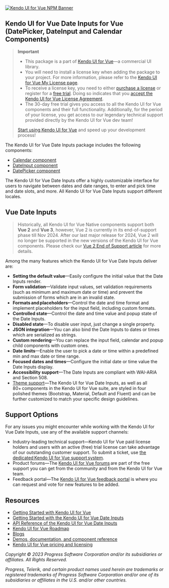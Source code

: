 <a href="https://www.telerik.com/kendo-vue-ui/?utm_medium=referral&utm_source=npm&utm_campaign=kendo-ui-vue-trial-npm-dateinputs&utm_content=banner" target="_blank">
<img src="https://www.telerik.com/kendo-vue-ui/npm-banner.svg" alt="Kendo UI for Vue NPM Banner">
</a>


## Kendo UI for Vue Date Inputs for Vue (DatePicker, DateInput and Calendar Components)

> **Important**
> * This package is а part of [Kendo UI for Vue](https://www.telerik.com/kendo-vue-ui/?utm_medium=referral&utm_source=npm&utm_campaign=kendo-ui-vue-trial-npm-dateinputs)&mdash;a commercial UI library.
> * You will need to install a license key when adding the package to your project. For more information, please refer to the [Kendo UI for Vue My License page](https://www.telerik.com/kendo-vue-ui/my-license/?utm_medium=referral&utm_source=npm&utm_campaign=kendo-ui-vue-trial-npm-dateinputs).
> * To receive a license key, you need to either [purchase a license](https://www.telerik.com/purchase/kendo-ui?utm_medium=referral&utm_source=npm&utm_campaign=kendo-ui-vue-trial-npm-dateinputs) or register for a [free trial](https://www.telerik.com/download-login-v2-kendo-vue-ui?utm_medium=referral&utm_source=npm&utm_campaign=kendo-ui-vue-trial-npm-dateinputs). Doing so indicates that you [accept the Kendo UI for Vue License Agreement](https://www.telerik.com/purchase/license-agreement/kendo-ui?utm_medium=referral&utm_source=npm&utm_campaign=kendo-ui-vue-trial-npm-dateinputs).
> * The 30-day free trial gives you access to all the Kendo UI for Vue components and their full functionality. Additionally, for the period of your license, you get access to our legendary technical support provided directly by the Kendo UI for Vue dev team!
>
> [Start using Kendo UI for Vue](https://www.telerik.com/download-login-v2-kendo-vue-ui?utm_medium=referral&utm_source=npm&utm_campaign=kendo-ui-vue-trial-npm-dateinputs) and speed up your development process!	

The Kendo UI for Vue Date Inputs package includes the following components:	
* [Calendar component](https://www.telerik.com/kendo-vue-ui/components/dateinputs/calendar/?utm_medium=referral&utm_source=npm&utm_campaign=kendo-ui-vue-trial-npm-dateinputs)	
* [DateInput component](https://www.telerik.com/kendo-vue-ui/components/dateinputs/dateinput/?utm_medium=referral&utm_source=npm&utm_campaign=kendo-ui-vue-trial-npm-dateinputs)	
* [DatePicker component](https://www.telerik.com/kendo-vue-ui/components/dateinputs/datepicker/?utm_medium=referral&utm_source=npm&utm_campaign=kendo-ui-vue-trial-npm-dateinputs)	

The Kendo UI for Vue Date Inputs offer a highly customizable interface for users to navigate between dates and date ranges, to enter and pick time and date slots, and more. All Kendo UI for Vue Date Inputs support different locales.	

## Vue Date Inputs	

> Historically, all Kendo UI for Vue Native components support both **Vue 2** and **Vue 3**, however, Vue 2 is currently in its end-of-support phase till Nov 2024. After our last major release for 2024, Vue 2 will no longer be supported in the new versions of the Kendo UI for Vue components. Please check our [Vue 2 End of Support article](https://www.telerik.com/kendo-vue-ui/components/vue2-deprecation/) for more details.

Among the many features which the Kendo UI for Vue Date Inputs deliver are:	

* **Setting the default value**&mdash;Easily configure the initial value that the Date Inputs render.	
* **Form validation**&mdash;Validate input values, set validation requirements (such as minimum and maximum date or time) and prevent the submission of forms which are in an invalid state.	
* **Formats and placeholders**&mdash;Control the date and time format and implement placeholders for the input field, including custom formats.	
* **Controlled state**&mdash;Control the date and time value and popup state of the Date Inputs.	
* **Disabled state**&mdash;To disable user input, just change a single property.	
* **JSON integration**&mdash;You can also bind the Date Inputs to dates or times which are serialized as strings.	
* **Custom rendering**&mdash;You can replace the input field, calendar and popup child components with custom ones.	
* **Date limits**&mdash;Enable the user to pick a date or time within a predefined min and max date or time range.	
* **Focused dates and times**&mdash;Configure the initial date or time value the Date Inputs display.	
* **Accessibility support**&mdash;The Date Inputs are compliant with WAI-ARIA and Section 508.	
* [Theme support](https://www.telerik.com/kendo-vue-ui/components/styling/?utm_medium=referral&utm_source=npm&utm_campaign=kendo-ui-vue-trial-npm-dateinputs)&mdash;The Kendo UI for Vue Date Inputs, as well as all 80+ components in the Kendo UI for Vue suite, are styled in four polished themes (Bootstrap, Material, Default and Fluent) and can be further customized to match your specific design guidelines.	

## Support Options	

For any issues you might encounter while working with the Kendo UI for Vue Date Inputs, use any of the available support channels:	

* Industry-leading technical support&mdash;Kendo UI for Vue paid license holders and users with an active (free) trial license can take advantage of our outstanding customer support. To submit a ticket, use [the dedicated Kendo UI for Vue support system](https://www.telerik.com/account/support-tickets?utm_medium=referral&utm_source=npm&utm_campaign=kendo-ui-vue-trial-npm-all).	
* Product forums&mdash;The [Kendo UI for Vue forums](https://www.telerik.com/forums/kendo-ui-vue?utm_medium=referral&utm_source=npm&utm_campaign=kendo-ui-vue-trial-npm-all) are part of the free support you can get from the community and from the Kendo UI for Vue team.	
* Feedback portal&mdash;The [Kendo UI for Vue feedback portal](https://feedback.telerik.com/kendo-vue-ui?utm_medium=referral&utm_source=npm&utm_campaign=kendo-ui-vue-trial-npm-all) is where you can request and vote for new features to be added.	

## Resources	

* [Getting Started with Kendo UI for Vue](https://www.telerik.com/kendo-vue-ui/getting-started/?utm_medium=referral&utm_source=npm&utm_campaign=kendo-ui-vue-trial-npm-dateinputs)	
* [Getting Started with the Kendo UI for Vue Date Inputs](https://www.telerik.com/kendo-vue-ui/components/dateinputs/?utm_medium=referral&utm_source=npm&utm_campaign=kendo-ui-vue-trial-npm-dateinputs)	
* [API Reference of the Kendo UI for Vue Date Inputs](https://www.telerik.com/kendo-vue-ui/components/dateinputs/api/?utm_medium=referral&utm_source=npm&utm_campaign=kendo-ui-vue-trial-npm-dateinputs)	
* [Kendo UI for Vue Roadmap](https://www.telerik.com/kendo-vue-ui/roadmap/?utm_medium=referral&utm_source=npm&utm_campaign=kendo-ui-vue-trial-npm-dateinputs)	
* [Blogs](https://www.telerik.com/blogs/tag/vue?utm_medium=referral&utm_source=npm&utm_campaign=kendo-ui-vue-trial-npm-dateinputs)	
* [Demos, documentation, and component reference](https://www.telerik.com/kendo-vue-ui/components/?utm_medium=referral&utm_source=npm&utm_campaign=kendo-ui-vue-trial-npm-dateinputs)	
* [Kendo UI for Vue pricing and licensing](https://www.telerik.com/purchase/kendo-ui?utm_medium=referral&utm_source=npm&utm_campaign=kendo-ui-vue-trial-npm-dateinputs)	

*Copyright © 2023 Progress Software Corporation and/or its subsidiaries or affiliates. All Rights Reserved.*	

*Progress, Telerik, and certain product names used herein are trademarks or registered trademarks of Progress Software Corporation and/or one of its subsidiaries or affiliates in the U.S. and/or other countries.*
